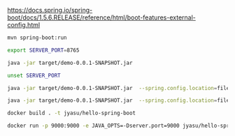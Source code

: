 


https://docs.spring.io/spring-boot/docs/1.5.6.RELEASE/reference/html/boot-features-external-config.html

```sh
mvn spring-boot:run

export SERVER_PORT=8765

java -jar target/demo-0.0.1-SNAPSHOT.jar 

unset SERVER_PORT

java -jar target/demo-0.0.1-SNAPSHOT.jar  --spring.config.location=file:./application.properties

java -jar target/demo-0.0.1-SNAPSHOT.jar  --spring.config.location=file:/workspaces/maven-demo-project/demo/application.properties

docker build . -t jyasu/hello-spring-boot

docker run -p 9000:9000 -e JAVA_OPTS=-Dserver.port=9000 jyasu/hello-spring-boot
```